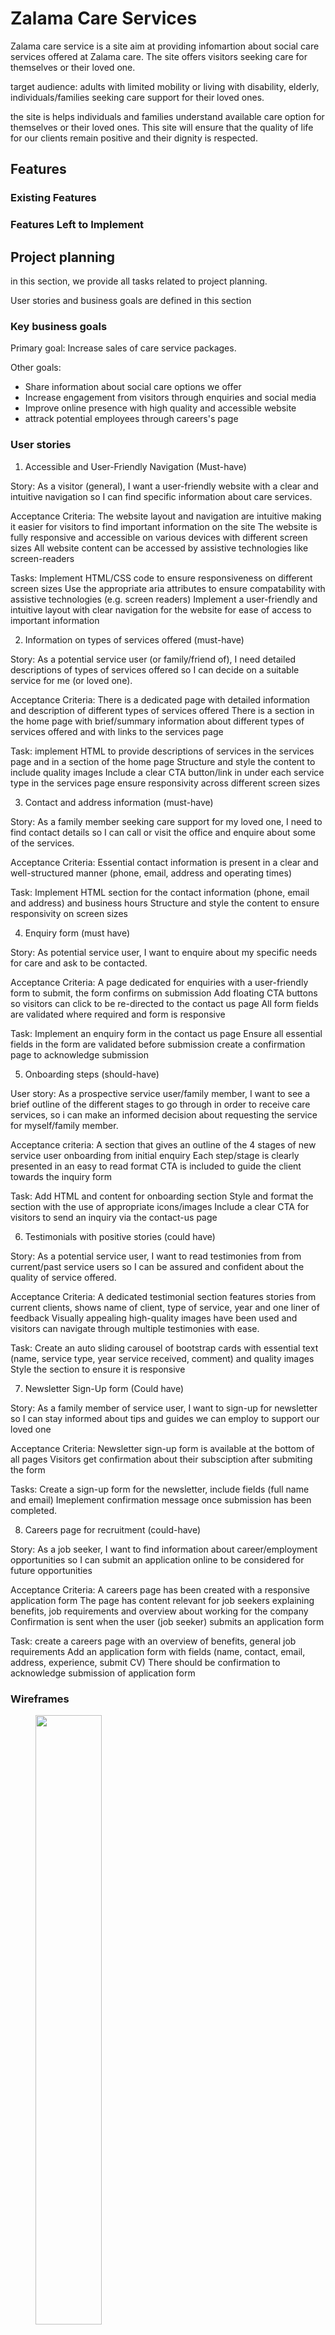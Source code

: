 # Zalama Care Services

Zalama care service is a site aim at providing infomartion about social care services offered at Zalama care. The site offers visitors seeking care for themselves or their loved one.

target audience: adults with limited mobility or living with disability, elderly, individuals/families seeking care support for their loved ones.

the site is helps individuals and families understand available care option for themselves or their loved ones. This site will ensure that the quality of life for our clients remain positive and their dignity is respected.

## Features 


### Existing Features



### Features Left to Implement

## Project planning
in this section, we provide all tasks related to project planning. 

User stories and business goals are defined in this section

### Key business goals

Primary goal: Increase sales of care service packages.

Other goals:
- Share information about social care options we offer
- Increase engagement from visitors through enquiries and social media
- Improve online presence with high quality and accessible website
- attrack potential employees through careers's page

### User stories

1) Accessible and User-Friendly Navigation (Must-have)

Story: 
As a visitor (general), I want a user-friendly website with a clear and intuitive navigation so I can find specific information about care services.

Acceptance Criteria:
The website layout and navigation are intuitive making it easier for visitors to find important information on the site
The website is fully responsive and accessible on various devices with different screen sizes
All website content can be accessed by assistive technologies like screen-readers 

Tasks:
Implement HTML/CSS code to ensure responsiveness on different screen sizes
Use the appropriate aria attributes to ensure compatability with assistive technologies (e.g. screen readers)
Implement a user-friendly and intuitive layout with clear navigation for the website for ease of access to important information

2) Information on types of services offered (must-have)

Story: 
As a potential service user (or family/friend of), I need detailed descriptions of types of services offered so I can decide on a suitable service for me (or loved one).

Acceptance Criteria:
There is a dedicated page with detailed information and description of different types of services offered
There is a section in the home page with brief/summary information about different types of services offered and with links to the services page

Task:
implement HTML to provide descriptions of services in the services page and in a section of the home page 
Structure and style the content to include quality images
Include a clear CTA button/link in under each service type in the services page 
ensure responsivity across different screen sizes

3) Contact and address information (must-have)

Story:
As a family member seeking care support for my loved one, I need to find contact details so I can call or visit the office and enquire about some of the services.

Acceptance Criteria:
Essential contact information is present in a clear and well-structured manner (phone, email, address and operating times) 

Task:
Implement HTML section for the contact information (phone, email and address) and business hours
Structure and style the content to ensure responsivity on screen sizes

4) Enquiry form (must have)

Story:
As potential service user, I want to enquire about my specific needs for care and ask to be contacted.

Acceptance Criteria:
A page dedicated for enquiries with a user-friendly form to submit, the form confirms on submission
Add floating CTA buttons so visitors can click to be re-directed to the contact us page 
All form fields are validated where required and form is responsive 

Task:
Implement an enquiry form in the contact us page 
Ensure all essential fields in the form are validated before submission
create a confirmation page to acknowledge submission

5) Onboarding steps (should-have)

User story:
As a prospective service user/family member, I want to see a brief outline of the different stages to go through in order to receive care services, so i can make an informed decision about requesting the service for myself/family member.

Acceptance criteria:
A section that gives an outline of the 4 stages of new service user onboarding from initial enquiry
Each step/stage is clearly presented in an easy to read format
CTA is included to guide the client towards the inquiry form

Task:
Add HTML and content for onboarding section
Style and format the section with the use of appropriate icons/images
Include a clear CTA for visitors to send an inquiry via the contact-us page 

6) Testimonials  with positive stories (could have)

Story:
As a potential service user, I want to read testimonies from from current/past service users so I can be assured and confident about the quality of service offered.

Acceptance Criteria:
A dedicated testimonial section features stories from current clients, shows name of client, type of service, year and one liner of feedback
Visually appealing high-quality images have been used and visitors can navigate through multiple testimonies with ease.

Task:
Create an auto sliding carousel of bootstrap cards with essential text (name, service type, year service received, comment) and quality images
Style the section to ensure it is responsive 

7) Newsletter Sign-Up form (Could have)

Story:
As a family member of service user, I want to sign-up for newsletter so I can stay informed about tips and guides we can employ to support our loved one 

Acceptance Criteria:
Newsletter sign-up form is available at the bottom of all pages
Visitors get confirmation about their subsciption after submiting the form

Tasks:
Create a sign-up form for the newsletter, include fields (full name and email)
Imeplement confirmation message once submission has been completed.

8) Careers page for recruitment (could-have)

Story:
As a job seeker, I want to find information about career/employment opportunities so I can submit an application online to be considered for future opportunities 

Acceptance Criteria:
A careers page has been created with a responsive application form
The page has content relevant for job seekers explaining benefits, job requirements and overview about working for the company
Confirmation is sent when the user (job seeker) submits an application form

Task:
create a careers page with an overview of benefits, general job requirements
Add an application form with fields (name, contact, email, address, experience, submit CV)
There should be confirmation to acknowledge submission of application form

### Wireframes
<figure>
  <img src="docs/wireframe-home.png" width="50%" height="50%">
  <figcaption><strong><em>Wireframe: Home page</em></strong></figcaption>
</figure>
<figure>
  <img src="docs/wireframe-about.png" width="50%" height="50%">
  <figcaption><strong><em>Wireframe: About page</em></strong></figcaption>
</figure>
<figure>
  <img src="docs/wireframe-contact.png" width="50%" height="50%">
  <figcaption><strong><em>Wireframe: Contact Us page</em></strong></figcaption>
</figure>
<figure>
  <img src="docs/wireframe-careers.png" width="50%" height="50%">
  <figcaption><strong><em>Wireframe: Careers page</em></strong></figcaption>
</figure>

### Color Pallet
We used the color pallet generator from
(https://coolors.co/)


## Testing 



## Deployment

This section should describe the process you went through to deploy the project to a hosting platform (e.g. GitHub) 

- The site was deployed to GitHub pages. The steps to deploy are as follows: 
  - In the GitHub repository, navigate to the Settings tab 
  - From the source section drop-down menu, select the Master Branch
  - Once the master branch has been selected, the page will be automatically refreshed with a detailed ribbon display to indicate the successful deployment. 

The live link can be found here - https://tumelo-maja.github.io/zalama-care/index.html


## Credits 
Youtube tutorial on how to create a 'Read More' button with only CSS - (https://www.youtube.com/watch?v=b6_u8IVVLdo)

Services content:
Home care and ADLs (https://www.ncbi.nlm.nih.gov/books/NBK470404/)

Create click to call button - (https://www.youtube.com/watch?v=hk5v-dO57n4) 


